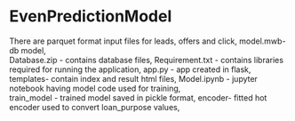 # EvenPredictionModel

There are parquet format input files for leads, offers and click,
model.mwb- db model,  
Database.zip - contains database files, 
Requirement.txt - contains libraries required for running the application, 
app.py - app created in flask, 
templates- contain index and result html files, 
Model.ipynb - jupyter notebook having model code used for training,  
train_model - trained model saved in pickle format, 
encoder- fitted hot encoder used to convert loan_purpose values, 

